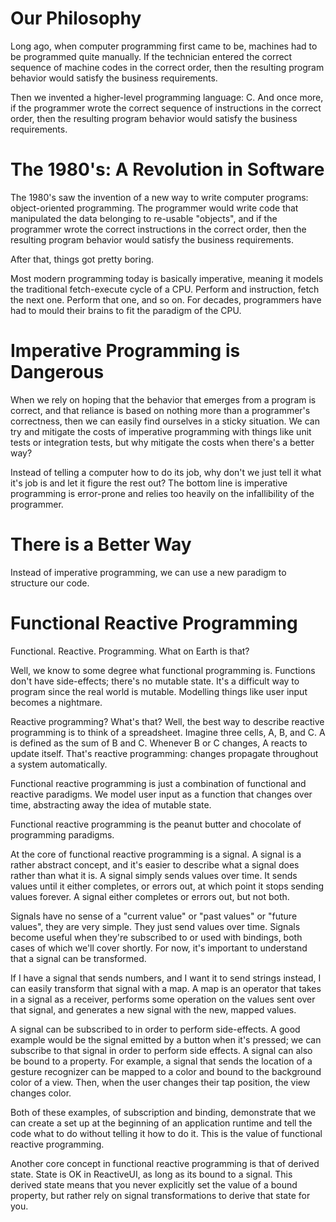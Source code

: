 # Our Philosophy

Long ago, when computer programming first came to be, machines had to be programmed quite manually. If the technician entered the correct sequence of machine codes in the correct order, then the resulting program behavior would satisfy the business requirements.

Then we invented a higher-level programming language: C. And once more, if the programmer wrote the correct sequence of instructions in the correct order, then the resulting program behavior would satisfy the business requirements.

# The 1980's: A Revolution in Software

The 1980's saw the invention of a new way to write computer programs: object-oriented programming. The programmer would write code that manipulated the data belonging to re-usable "objects", and if the programmer wrote the correct instructions in the correct order, then the resulting program behavior would satisfy the business requirements.

After that, things got pretty boring.

Most modern programming today is basically imperative, meaning it models the traditional fetch-execute cycle of a CPU. Perform and instruction, fetch the next one. Perform that one, and so on. For decades, programmers have had to mould their brains to fit the paradigm of the CPU.

# Imperative Programming is Dangerous

When we rely on hoping that the behavior that emerges from a program is correct, and that reliance is based on nothing more than a programmer's correctness, then we can easily find ourselves in a sticky situation. We can try and mitigate the costs of imperative programming with things like unit tests or integration tests, but why mitigate the costs when there's a better way?

Instead of telling a computer how to do its job, why don't we just tell it what it's job is and let it figure the rest out? The bottom line is imperative programming is error-prone and relies too heavily on the infallibility of the programmer.

# There is a Better Way

Instead of imperative programming, we can use a new paradigm to structure our code.

# Functional Reactive Programming

Functional. Reactive. Programming. What on Earth is that?

Well, we know to some degree what functional programming is. Functions don't have side-effects; there's no mutable state. It's a difficult way to program since the real world is mutable. Modelling things like user input becomes a nightmare.

Reactive programming? What's that? Well, the best way to describe reactive programming is to think of a spreadsheet. Imagine three cells, A, B, and C. A is defined as the sum of B and C. Whenever B or C changes, A reacts to update itself. That's reactive programming: changes propagate throughout a system automatically.

Functional reactive programming is just a combination of functional and reactive paradigms. We model user input as a function that changes over time, abstracting away the idea of mutable state.

Functional reactive programming is the peanut butter and chocolate of programming paradigms.

At the core of functional reactive programming is a signal. A signal is a rather abstract concept, and it's easier to describe what a signal does rather than what it is. A signal simply sends values over time. It sends values until it either completes, or errors out, at which point it stops sending values forever. A signal either completes or errors out, but not both.

Signals have no sense of a "current value" or "past values" or "future values", they are very simple. They just send values over time. Signals become useful when they're subscribed to or used with bindings, both cases of which we'll cover shortly. For now, it's important to understand that a signal can be transformed.

If I have a signal that sends numbers, and I want it to send strings instead, I can easily transform that signal with a map. A map is an operator that takes in a signal as a receiver, performs some operation on the values sent over that signal, and generates a new signal with the new, mapped values.

A signal can be subscribed to in order to perform side-effects. A good example would be the signal emitted by a button when it's pressed; we can subscribe to that signal in order to perform side effects. A signal can also be bound to a property. For example, a signal that sends the location of a gesture recognizer can be mapped to a color and bound to the background color of a view. Then, when the user changes their tap position, the view changes color.

Both of these examples, of subscription and binding, demonstrate that we can create a set up at the beginning of an application runtime and tell the code what to do without telling it how to do it. This is the value of functional reactive programming.

Another core concept in functional reactive programming is that of derived state. State is OK in ReactiveUI, as long as its bound to a signal. This derived state means that you never explicitly set the value of a bound property, but rather rely on signal transformations to derive that state for you.